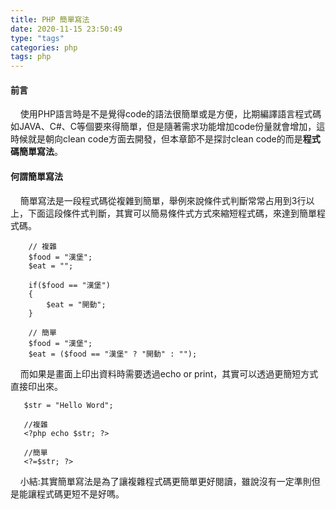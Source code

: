 ```yaml
---
title: PHP 簡單寫法
date: 2020-11-15 23:50:49
type: "tags"
categories: php
tags: php
---
```


#### 前言

&nbsp;&nbsp;&nbsp;&nbsp;使用PHP語言時是不是覺得code的語法很簡單或是方便，比期編譯語言程式碼如JAVA、C#、C等個要來得簡單，但是隨著需求功能增加code份量就會增加，這時候就是朝向clean code方面去開發，但本章節不是探討clean code的而是**程式碼簡單寫法**。

#### 何謂簡單寫法

&nbsp;&nbsp;&nbsp;&nbsp;簡單寫法是一段程式碼從複雜到簡單，舉例來說條件式判斷常常占用到3行以上，下面這段條件式判斷，其實可以簡易條件式方式來縮短程式碼，來達到簡單程式碼。
```
    // 複雜
    $food = "漢堡";
    $eat = "";

    if($food == "漢堡")
    {
        $eat = "開動";
    }

    // 簡單
    $food = "漢堡";
    $eat = ($food == "漢堡" ? "開動" : "");
```
&nbsp;&nbsp;&nbsp;&nbsp;而如果是畫面上印出資料時需要透過echo or print，其實可以透過更簡短方式<?=$xxx; ?>直接印出來。
```
   $str = "Hello Word";

   //複雜
   <?php echo $str; ?>

   //簡單
   <?=$str; ?>
```
&nbsp;&nbsp;&nbsp;&nbsp;小結:其實簡單寫法是為了讓複雜程式碼更簡單更好閱讀，雖說沒有一定準則但是能讓程式碼更短不是好嗎。